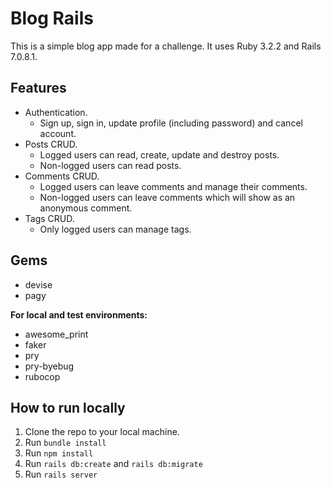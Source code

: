 # Blog Rails

This is a simple blog app made for a challenge. It uses Ruby 3.2.2 and Rails 7.0.8.1.

## Features

- Authentication.
  - Sign up, sign in, update profile (including password) and cancel account.
- Posts CRUD.
  - Logged users can read, create, update and destroy posts.
  - Non-logged users can read posts.
- Comments CRUD.
  - Logged users can leave comments and manage their comments.
  - Non-logged users can leave comments which will show as an anonymous comment.
- Tags CRUD.
  - Only logged users can manage tags.

## Gems

- devise
- pagy

**For local and test environments:**

- awesome_print
- faker
- pry
- pry-byebug
- rubocop

## How to run locally

1. Clone the repo to your local machine.
2. Run `bundle install`
3. Run `npm install`
4. Run `rails db:create` and `rails db:migrate`
5. Run `rails server`

